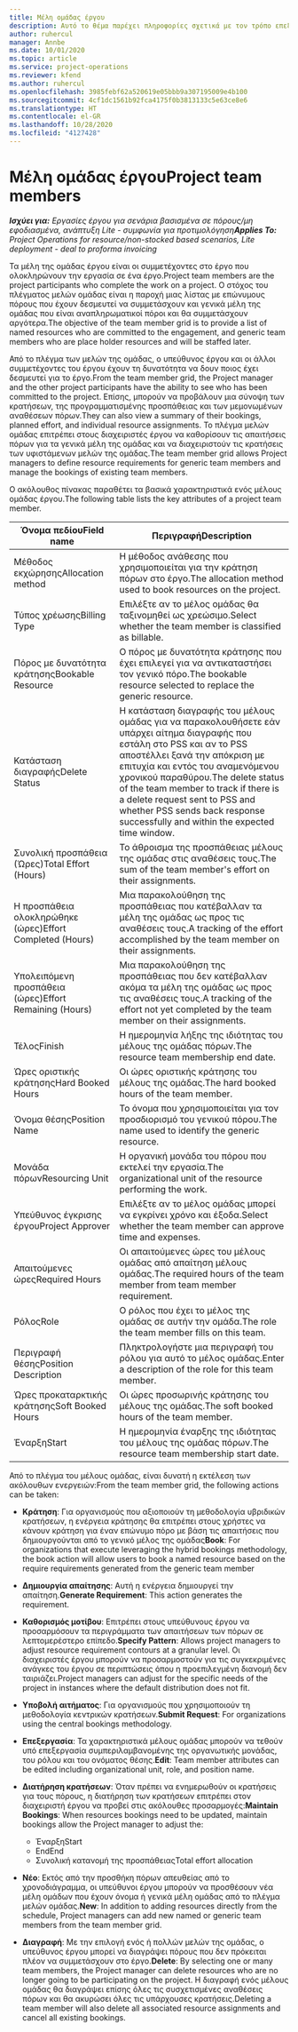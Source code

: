 ```yaml
---
title: Μέλη ομάδας έργου
description: Αυτό το θέμα παρέχει πληροφορίες σχετικά με τον τρόπο επεξεργασίας των πληροφοριών των μελών ομάδας έργου, των χαρακτηριστικών και του προγραμματισμού.
author: ruhercul
manager: Annbe
ms.date: 10/01/2020
ms.topic: article
ms.service: project-operations
ms.reviewer: kfend
ms.author: ruhercul
ms.openlocfilehash: 3985febf62a520619e05bbb9a307195009e4b100
ms.sourcegitcommit: 4cf1dc1561b92fca4175f0b3813133c5e63ce8e6
ms.translationtype: HT
ms.contentlocale: el-GR
ms.lasthandoff: 10/28/2020
ms.locfileid: "4127428"
---
```

# <a name="project-team-members"></a><span data-ttu-id="3a3d9-103">Μέλη ομάδας έργου</span><span class="sxs-lookup"><span data-stu-id="3a3d9-103">Project team members</span></span>

<span data-ttu-id="3a3d9-104">_**Ισχύει για:** Εργασίες έργου για σενάρια βασισμένα σε πόρους/μη εφοδιασμένα, ανάπτυξη Lite - συμφωνία για προτιμολόγηση_</span><span class="sxs-lookup"><span data-stu-id="3a3d9-104">_**Applies To:** Project Operations for resource/non-stocked based scenarios, Lite deployment - deal to proforma invoicing_</span></span>

<span data-ttu-id="3a3d9-105">Τα μέλη της ομάδας έργου είναι οι συμμετέχοντες στο έργο που ολοκληρώνουν την εργασία σε ένα έργο.</span><span class="sxs-lookup"><span data-stu-id="3a3d9-105">Project team members are the project participants who complete the work on a project.</span></span> <span data-ttu-id="3a3d9-106">Ο στόχος του πλέγματος μελών ομάδας είναι η παροχή μιας λίστας με επώνυμους πόρους που έχουν δεσμευτεί να συμμετάσχουν και γενικά μέλη της ομάδας που είναι αναπληρωματικοί πόροι και θα συμμετάσχουν αργότερα.</span><span class="sxs-lookup"><span data-stu-id="3a3d9-106">The objective of the team member grid is to provide a list of named resources who are committed to the engagement, and generic team members who are place holder resources and will be staffed later.</span></span>

<span data-ttu-id="3a3d9-107">Από το πλέγμα των μελών της ομάδας, ο υπεύθυνος έργου και οι άλλοι συμμετέχοντες του έργου έχουν τη δυνατότητα να δουν ποιος έχει δεσμευτεί για το έργο.</span><span class="sxs-lookup"><span data-stu-id="3a3d9-107">From the team member grid, the Project manager and the other project participants have the ability to see who has been committed to the project.</span></span> <span data-ttu-id="3a3d9-108">Επίσης, μπορούν να προβάλουν μια σύνοψη των κρατήσεων, της προγραμματισμένης προσπάθειας και των μεμονωμένων αναθέσεων πόρων.</span><span class="sxs-lookup"><span data-stu-id="3a3d9-108">They can also view a summary of their bookings, planned effort, and individual resource assignments.</span></span> <span data-ttu-id="3a3d9-109">Το πλέγμα μελών ομάδας επιτρέπει στους διαχειριστές έργου να καθορίσουν τις απαιτήσεις πόρων για τα γενικά μέλη της ομάδας και να διαχειριστούν τις κρατήσεις των υφιστάμενων μελών της ομάδας.</span><span class="sxs-lookup"><span data-stu-id="3a3d9-109">The team member grid allows Project managers to define resource requirements for generic team members and manage the bookings of existing team members.</span></span>

<span data-ttu-id="3a3d9-110">Ο ακόλουθος πίνακας παραθέτει τα βασικά χαρακτηριστικά ενός μέλους ομάδας έργου.</span><span class="sxs-lookup"><span data-stu-id="3a3d9-110">The following table lists the key attributes of a project team member.</span></span>

| <span data-ttu-id="3a3d9-111">Όνομα πεδίου</span><span class="sxs-lookup"><span data-stu-id="3a3d9-111">Field name</span></span>          | <span data-ttu-id="3a3d9-112">Περιγραφή</span><span class="sxs-lookup"><span data-stu-id="3a3d9-112">Description</span></span>                                                                                                                                                                  |
|--------------------------|-----------------------------------------------------------------------------------------------------------------------------------------------------------------------------------|
| <span data-ttu-id="3a3d9-113">Μέθοδος εκχώρησης</span><span class="sxs-lookup"><span data-stu-id="3a3d9-113">Allocation method</span></span>        | <span data-ttu-id="3a3d9-114">Η μέθοδος ανάθεσης που χρησιμοποιείται για την κράτηση πόρων στο έργο.</span><span class="sxs-lookup"><span data-stu-id="3a3d9-114">The allocation method used to book resources on the project.</span></span>                                                                         |
| <span data-ttu-id="3a3d9-115">Τύπος χρέωσης</span><span class="sxs-lookup"><span data-stu-id="3a3d9-115">Billing Type</span></span>             | <span data-ttu-id="3a3d9-116">Επιλέξτε αν το μέλος ομάδας θα ταξινομηθεί ως χρεώσιμο.</span><span class="sxs-lookup"><span data-stu-id="3a3d9-116">Select whether the team member is classified as billable.</span></span>                                                                                                                                       |
| <span data-ttu-id="3a3d9-117">Πόρος με δυνατότητα κράτησης</span><span class="sxs-lookup"><span data-stu-id="3a3d9-117">Bookable Resource</span></span>        | <span data-ttu-id="3a3d9-118">Ο πόρος με δυνατότητα κράτησης που έχει επιλεγεί για να αντικαταστήσει τον γενικό πόρο.</span><span class="sxs-lookup"><span data-stu-id="3a3d9-118">The bookable resource selected to replace the generic resource.</span></span>                                                                                                                   |
| <span data-ttu-id="3a3d9-119">Κατάσταση διαγραφής</span><span class="sxs-lookup"><span data-stu-id="3a3d9-119">Delete Status</span></span>            | <span data-ttu-id="3a3d9-120">Η κατάσταση διαγραφής του μέλους ομάδας για να παρακολουθήσετε εάν υπάρχει αίτημα διαγραφής που εστάλη στο PSS και αν το PSS αποστέλλει ξανά την απόκριση με επιτυχία και εντός του αναμενόμενου χρονικού παραθύρου.</span><span class="sxs-lookup"><span data-stu-id="3a3d9-120">The delete status of the team member to track if there is a delete request sent to PSS and whether PSS sends back response successfully and within the expected time window.</span></span> |
| <span data-ttu-id="3a3d9-121">Συνολική προσπάθεια (Ώρες)</span><span class="sxs-lookup"><span data-stu-id="3a3d9-121">Total Effort (Hours)</span></span>     | <span data-ttu-id="3a3d9-122">Το άθροισμα της προσπάθειας μέλους της ομάδας στις αναθέσεις τους.</span><span class="sxs-lookup"><span data-stu-id="3a3d9-122">The sum of the team member's effort on their assignments.</span></span>                                                                                                                         |
| <span data-ttu-id="3a3d9-123">Η προσπάθεια ολοκληρώθηκε (ώρες)</span><span class="sxs-lookup"><span data-stu-id="3a3d9-123">Effort Completed (Hours)</span></span> | <span data-ttu-id="3a3d9-124">Μια παρακολούθηση της προσπάθειας που κατέβαλλαν τα μέλη της ομάδας ως προς τις αναθέσεις τους.</span><span class="sxs-lookup"><span data-stu-id="3a3d9-124">A tracking of the effort accomplished by the team member on their assignments.</span></span>                                                                                           |
| <span data-ttu-id="3a3d9-125">Υπολειπόμενη προσπάθεια (ώρες)</span><span class="sxs-lookup"><span data-stu-id="3a3d9-125">Effort Remaining (Hours)</span></span> | <span data-ttu-id="3a3d9-126">Μια παρακολούθηση της προσπάθειας που δεν κατέβαλλαν ακόμα τα μέλη της ομάδας ως προς τις αναθέσεις τους.</span><span class="sxs-lookup"><span data-stu-id="3a3d9-126">A tracking of the effort not yet completed by the team member on their assignments.</span></span>                                                                                    |
| <span data-ttu-id="3a3d9-127">Τέλος</span><span class="sxs-lookup"><span data-stu-id="3a3d9-127">Finish</span></span>                   | <span data-ttu-id="3a3d9-128">Η ημερομηνία λήξης της ιδιότητας του μέλους της ομάδας πόρων.</span><span class="sxs-lookup"><span data-stu-id="3a3d9-128">The resource team membership end date.</span></span>                                                                                                                                            |
| <span data-ttu-id="3a3d9-129">Ώρες οριστικής κράτησης</span><span class="sxs-lookup"><span data-stu-id="3a3d9-129">Hard Booked Hours</span></span>        | <span data-ttu-id="3a3d9-130">Οι ώρες οριστικής κράτησης του μέλους της ομάδας.</span><span class="sxs-lookup"><span data-stu-id="3a3d9-130">The hard booked hours of the team member.</span></span>                                                                                                                                                                |
| <span data-ttu-id="3a3d9-131">Όνομα θέσης</span><span class="sxs-lookup"><span data-stu-id="3a3d9-131">Position Name</span></span>            | <span data-ttu-id="3a3d9-132">Το όνομα που χρησιμοποιείται για τον προσδιορισμό του γενικού πόρου.</span><span class="sxs-lookup"><span data-stu-id="3a3d9-132">The name used to identify the generic resource.</span></span>                                                                                                                                   |
| <span data-ttu-id="3a3d9-133">Μονάδα πόρων</span><span class="sxs-lookup"><span data-stu-id="3a3d9-133">Resourcing Unit</span></span>          | <span data-ttu-id="3a3d9-134">Η οργανική μονάδα του πόρου που εκτελεί την εργασία.</span><span class="sxs-lookup"><span data-stu-id="3a3d9-134">The organizational unit of the resource performing the work.</span></span>                                                                                                                      |
| <span data-ttu-id="3a3d9-135">Υπεύθυνος έγκρισης έργου</span><span class="sxs-lookup"><span data-stu-id="3a3d9-135">Project Approver</span></span>         | <span data-ttu-id="3a3d9-136">Επιλέξτε αν το μέλος ομάδας μπορεί να εγκρίνει χρόνο και έξοδα.</span><span class="sxs-lookup"><span data-stu-id="3a3d9-136">Select whether the team member can approve time and expenses.</span></span>                                                                                                                     |
| <span data-ttu-id="3a3d9-137">Απαιτούμενες ώρες</span><span class="sxs-lookup"><span data-stu-id="3a3d9-137">Required Hours</span></span>           | <span data-ttu-id="3a3d9-138">Οι απαιτούμενες ώρες του μέλους ομάδας από απαίτηση μέλους ομάδας.</span><span class="sxs-lookup"><span data-stu-id="3a3d9-138">The required hours of the team member from team member requirement.</span></span>                                                                                                                       |
| <span data-ttu-id="3a3d9-139">Ρόλος</span><span class="sxs-lookup"><span data-stu-id="3a3d9-139">Role</span></span>                     | <span data-ttu-id="3a3d9-140">Ο ρόλος που έχει το μέλος της ομάδας σε αυτήν την ομάδα.</span><span class="sxs-lookup"><span data-stu-id="3a3d9-140">The role the team member fills on this team.</span></span>                                                                                                                                |
| <span data-ttu-id="3a3d9-141">Περιγραφή θέσης</span><span class="sxs-lookup"><span data-stu-id="3a3d9-141">Position Description</span></span>     | <span data-ttu-id="3a3d9-142">Πληκτρολογήστε μια περιγραφή του ρόλου για αυτό το μέλος ομάδας.</span><span class="sxs-lookup"><span data-stu-id="3a3d9-142">Enter a description of the role for this team member.</span></span>                                                                                                                             |
| <span data-ttu-id="3a3d9-143">Ώρες προκαταρκτικής κράτησης</span><span class="sxs-lookup"><span data-stu-id="3a3d9-143">Soft Booked Hours</span></span>        | <span data-ttu-id="3a3d9-144">Οι ώρες προσωρινής κράτησης του μέλους της ομάδας.</span><span class="sxs-lookup"><span data-stu-id="3a3d9-144">The soft booked hours of the team member.</span></span>                                                                                                                                                                 |
| <span data-ttu-id="3a3d9-145">Έναρξη</span><span class="sxs-lookup"><span data-stu-id="3a3d9-145">Start</span></span>                    | <span data-ttu-id="3a3d9-146">Η ημερομηνία έναρξης της ιδιότητας του μέλους της ομάδας πόρων.</span><span class="sxs-lookup"><span data-stu-id="3a3d9-146">The resource team membership start date.</span></span>                                                                                                                                          |

<span data-ttu-id="3a3d9-147">Από το πλέγμα του μέλους ομάδας, είναι δυνατή η εκτέλεση των ακόλουθων ενεργειών:</span><span class="sxs-lookup"><span data-stu-id="3a3d9-147">From the team member grid, the following actions can be taken:</span></span>

- <span data-ttu-id="3a3d9-148">**Κράτηση**: Για οργανισμούς που αξιοποιούν τη μεθοδολογία υβριδικών κρατήσεων, η ενέργεια κράτησης θα επιτρέπει στους χρήστες να κάνουν κράτηση για έναν επώνυμο πόρο με βάση τις απαιτήσεις που δημιουργούνται από το γενικό μέλος της ομάδας</span><span class="sxs-lookup"><span data-stu-id="3a3d9-148">**Book**: For organizations that execute leveraging the hybrid bookings methodology, the book action will allow users to book a named resource based on the require requirements generated from the generic team member</span></span>
- <span data-ttu-id="3a3d9-149">**Δημιουργία απαίτησης**: Αυτή η ενέργεια δημιουργεί την απαίτηση.</span><span class="sxs-lookup"><span data-stu-id="3a3d9-149">**Generate Requirement**: This action generates the requirement.</span></span>
- <span data-ttu-id="3a3d9-150">**Καθορισμός μοτίβου**: Επιτρέπει στους υπεύθυνους έργου να προσαρμόσουν τα περιγράμματα των απαιτήσεων των πόρων σε λεπτομερέστερο επίπεδο.</span><span class="sxs-lookup"><span data-stu-id="3a3d9-150">**Specify Pattern**: Allows project managers to adjust resource requirement contours at a granular level.</span></span> <span data-ttu-id="3a3d9-151">Οι διαχειριστές έργου μπορούν να προσαρμοστούν για τις συγκεκριμένες ανάγκες του έργου σε περιπτώσεις όπου η προεπιλεγμένη διανομή δεν ταιριάζει.</span><span class="sxs-lookup"><span data-stu-id="3a3d9-151">Project managers can adjust for the specific needs of the project in instances where the default distribution does not fit.</span></span>
- <span data-ttu-id="3a3d9-152">**Υποβολή αιτήματος**: Για οργανισμούς που χρησιμοποιούν τη μεθοδολογία κεντρικών κρατήσεων.</span><span class="sxs-lookup"><span data-stu-id="3a3d9-152">**Submit Request**: For organizations using the central bookings methodology.</span></span>
- <span data-ttu-id="3a3d9-153">**Επεξεργασία**: Τα χαρακτηριστικά μέλους ομάδας μπορούν να τεθούν υπό επεξεργασία συμπεριλαμβανομένης της οργανωτικής μονάδας, του ρόλου και του ονόματος θέσης.</span><span class="sxs-lookup"><span data-stu-id="3a3d9-153">**Edit**: Team member attributes can be edited including organizational unit, role, and position name.</span></span>
- <span data-ttu-id="3a3d9-154">**Διατήρηση κρατήσεων**: Όταν πρέπει να ενημερωθούν οι κρατήσεις για τους πόρους, η διατήρηση των κρατήσεων επιτρέπει στον διαχειριστή έργου να προβεί στις ακόλουθες προσαρμογές:</span><span class="sxs-lookup"><span data-stu-id="3a3d9-154">**Maintain Bookings**: When resources bookings need to be updated, maintain bookings allow the Project manager to adjust the:</span></span>

    - <span data-ttu-id="3a3d9-155">Έναρξη</span><span class="sxs-lookup"><span data-stu-id="3a3d9-155">Start</span></span>
    - <span data-ttu-id="3a3d9-156">End</span><span class="sxs-lookup"><span data-stu-id="3a3d9-156">End</span></span>
    - <span data-ttu-id="3a3d9-157">Συνολική κατανομή της προσπάθειας</span><span class="sxs-lookup"><span data-stu-id="3a3d9-157">Total effort allocation</span></span>

- <span data-ttu-id="3a3d9-158">**Νέο**: Εκτός από την προσθήκη πόρων απευθείας από το χρονοδιάγραμμα, οι υπεύθυνοι έργου μπορούν να προσθέσουν νέα μέλη ομάδων που έχουν όνομα ή γενικά μέλη ομάδας από το πλέγμα μελών ομάδας.</span><span class="sxs-lookup"><span data-stu-id="3a3d9-158">**New**: In addition to adding resources directly from the schedule, Project managers can add new named or generic team members from the team member grid.</span></span>
- <span data-ttu-id="3a3d9-159">**Διαγραφή**: Με την επιλογή ενός ή πολλών μελών της ομάδας, ο υπεύθυνος έργου μπορεί να διαγράψει πόρους που δεν πρόκειται πλέον να συμμετάσχουν στο έργο.</span><span class="sxs-lookup"><span data-stu-id="3a3d9-159">**Delete**: By selecting one or many team members, the Project manager can delete resources who are no longer going to be participating on the project.</span></span> <span data-ttu-id="3a3d9-160">Η διαγραφή ενός μέλους ομάδας θα διαγράψει επίσης όλες τις συσχετισμένες αναθέσεις πόρων και θα ακυρώσει όλες τις υπάρχουσες κρατήσεις.</span><span class="sxs-lookup"><span data-stu-id="3a3d9-160">Deleting a team member will also delete all associated resource assignments and  cancel all existing bookings.</span></span>
